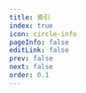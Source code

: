 ```yaml
---
title: 索引
index: true
icon: circle-info
pageInfo: false
editLink: false
prev: false
next: false
order: 0.1
---
```

